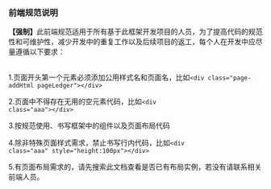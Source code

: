 ### 前端规范说明

<p><strong>【强制】</strong>此前端规范适用于所有基于此框架开发项目的人员，为了提高代码的规范性和可维护性，减少开发中的重复工作以及后续项目的返工，每个人在开发中应尽量遵循以下要求：</p>

<br/>
1.页面开头第一个元素必须添加公用样式名和页面名，比如<code>&lt;div class="page-addHtml pageLedger"&gt;&lt;/div&gt;</code>

2.页面中不得存在无用的空元素代码，比如<code>&lt;div class="aaa"&gt;&lt;/div&gt;</code>

3.按规范使用、书写框架中的组件以及页面布局代码

4.除非特殊页面样式需求，禁止书写行内代码，比如<code>&lt;div class="aaa" style="height:100px"&gt;&lt;/div&gt;</code>

5.有页面布局需求的，请先搜索此文档查看是否已有布局实例，若没有请联系相关前端人员。